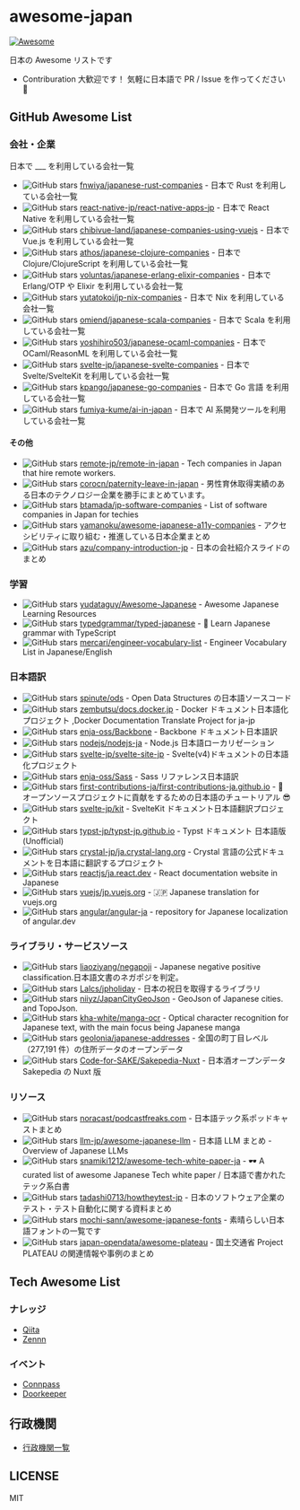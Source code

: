 # awesome-japan

[![Awesome](https://awesome.re/badge.svg)](https://awesome.re)

日本の Awesome リストです

- Contriburation 大歓迎です！ 気軽に日本語で PR / Issue を作ってください 🦀

## GitHub Awesome List

### 会社・企業

日本で \_\_\_ を利用している会社一覧

- <img src="https://img.shields.io/github/stars/fnwiya/japanese-rust-companies.svg?style=social" alt="GitHub stars"> [fnwiya/japanese-rust-companies](https://github.com/fnwiya/japanese-rust-companies) - 日本で Rust を利用している会社一覧
- <img src="https://img.shields.io/github/stars/react-native-jp/react-native-apps-jp.svg?style=social" alt="GitHub stars"> [react-native-jp/react-native-apps-jp](https://github.com/react-native-jp/react-native-apps-jp) - 日本で React Native を利用している会社一覧
- <img src="https://img.shields.io/github/stars/chibivue-land/japanese-companies-using-vuejs.svg?style=social" alt="GitHub stars"> [chibivue-land/japanese-companies-using-vuejs](https://github.com/chibivue-land/japanese-companies-using-vuejs) - 日本で Vue.js を利用している会社一覧
- <img src="https://img.shields.io/github/stars/athos/japanese-clojure-companies.svg?style=social" alt="GitHub stars"> [athos/japanese-clojure-companies](https://github.com/athos/japanese-clojure-companies) - 日本で Clojure/ClojureScript を利用している会社一覧
- <img src="https://img.shields.io/github/stars/voluntas/japanese-erlang-elixir-companies.svg?style=social" alt="GitHub stars"> [voluntas/japanese-erlang-elixir-companies](https://github.com/voluntas/japanese-erlang-elixir-companies) - 日本で Erlang/OTP や Elixir を利用している会社一覧
- <img src="https://img.shields.io/github/stars/yutatokoi/jp-nix-companies.svg?style=social" alt="GitHub stars"> [yutatokoi/jp-nix-companies](https://github.com/yutatokoi/jp-nix-companies) - 日本で Nix を利用している会社一覧
- <img src="https://img.shields.io/github/stars/omiend/japanese-scala-companies.svg?style=social" alt="GitHub stars"> [omiend/japanese-scala-companies](https://github.com/omiend/japanese-scala-companies) - 日本で Scala を利用している会社一覧
- <img src="https://img.shields.io/github/stars/yoshihiro503/japanese-ocaml-companies.svg?style=social" alt="GitHub stars"> [yoshihiro503/japanese-ocaml-companies](https://github.com/yoshihiro503/japanese-ocaml-companies) - 日本で OCaml/ReasonML を利用している会社一覧
- <img src="https://img.shields.io/github/stars/svelte-jp/japanese-svelte-companies.svg?style=social" alt="GitHub stars"> [svelte-jp/japanese-svelte-companies](https://github.com/svelte-jp/japanese-svelte-companies) - 日本で Svelte/SvelteKit を利用している会社一覧
- <img src="https://img.shields.io/github/stars/kpango/japanese-go-companies.svg?style=social" alt="GitHub stars"> [kpango/japanese-go-companies](https://github.com/kpango/japanese-go-companies) - 日本で Go 言語 を利用している会社一覧
- <img src="https://img.shields.io/github/stars/fumiya-kume/ai-in-japan.svg?style=social" alt="GitHub stars"> [fumiya-kume/ai-in-japan](https://github.com/fumiya-kume/ai-in-japan) - 日本で AI 系開発ツールを利用している会社一覧

#### その他

- <img src="https://img.shields.io/github/stars/remote-jp/remote-in-japan.svg?style=social" alt="GitHub stars"> [remote-jp/remote-in-japan](https://github.com/remote-jp/remote-in-japan) - Tech companies in Japan that hire remote workers.
- <img src="https://img.shields.io/github/stars/corocn/paternity-leave-in-japan.svg?style=social" alt="GitHub stars"> [corocn/paternity-leave-in-japan](https://github.com/corocn/paternity-leave-in-japan) - 男性育休取得実績のある日本のテクノロジー企業を勝手にまとめています。
- <img src="https://img.shields.io/github/stars/btamada/jp-software-companies.svg?style=social" alt="GitHub stars"> [btamada/jp-software-companies](https://github.com/btamada/jp-software-companies) - List of software companies in Japan for techies
- <img src="https://img.shields.io/github/stars/yamanoku/awesome-japanese-a11y-companies.svg?style=social" alt="GitHub stars"> [yamanoku/awesome-japanese-a11y-companies](https://github.com/yamanoku/awesome-japanese-a11y-companies) - アクセシビリティに取り組む・推進している日本企業まとめ
- <img src="https://img.shields.io/github/stars/azu/company-introduction-jp.svg?style=social" alt="GitHub stars"> [azu/company-introduction-jp](https://github.com/azu/company-introduction-jp) - 日本の会社紹介スライドのまとめ

### 学習

- <img src="https://img.shields.io/github/stars/yudataguy/Awesome-Japanese.svg?style=social" alt="GitHub stars"> [yudataguy/Awesome-Japanese](https://github.com/yudataguy/Awesome-Japanese) - Awesome Japanese Learning Resources
- <img src="https://img.shields.io/github/stars/typedgrammar/typed-japanese.svg?style=social" alt="GitHub stars"> [typedgrammar/typed-japanese](https://github.com/typedgrammar/typed-japanese) - 🌸 Learn Japanese grammar with TypeScript
- <img src="https://img.shields.io/github/stars/mercari/engineer-vocabulary-list.svg?style=social" alt="GitHub stars"> [mercari/engineer-vocabulary-list](https://github.com/mercari/engineer-vocabulary-list) - Engineer Vocabulary List in Japanese/English

### 日本語訳

- <img src="https://img.shields.io/github/stars/spinute/ods.svg?style=social" alt="GitHub stars"> [spinute/ods](https://github.com/spinute/ods) - Open Data Structures の日本語ソースコード
- <img src="https://img.shields.io/github/stars/zembutsu/docs.docker.jp.svg?style=social" alt="GitHub stars"> [zembutsu/docs.docker.jp](https://github.com/zembutsu/docs.docker.jp) - Docker ドキュメント日本語化プロジェクト ,Docker Documentation Translate Project for ja-jp
- <img src="https://img.shields.io/github/stars/enja-oss/Backbone.svg?style=social" alt="GitHub stars"> [enja-oss/Backbone](https://github.com/enja-oss/Backbone) - Backbone ドキュメント日本語訳
- <img src="https://img.shields.io/github/stars/nodejs/nodejs-ja.svg?style=social" alt="GitHub stars"> [nodejs/nodejs-ja](https://github.com/nodejs/nodejs-ja) - Node.js 日本語ローカリゼーション
- <img src="https://img.shields.io/github/stars/svelte-jp/svelte-site-jp.svg?style=social" alt="GitHub stars"> [svelte-jp/svelte-site-jp](https://github.com/svelte-jp/svelte-site-jp) - Svelte(v4)ドキュメントの日本語化プロジェクト
- <img src="https://img.shields.io/github/stars/enja-oss/Sass.svg?style=social" alt="GitHub stars"> [enja-oss/Sass](https://github.com/enja-oss/Sass) - Sass リファレンス日本語訳
- <img src="https://img.shields.io/github/stars/first-contributions-ja/first-contributions-ja.github.io.svg?style=social" alt="GitHub stars"> [first-contributions-ja/first-contributions-ja.github.io](https://github.com/first-contributions-ja/first-contributions-ja.github.io) - 🔰 オープンソースプロジェクトに貢献をするための日本語のチュートリアル 😎
- <img src="https://img.shields.io/github/stars/svelte-jp/kit.svg?style=social" alt="GitHub stars"> [svelte-jp/kit](https://github.com/svelte-jp/kit) - SvelteKit ドキュメント日本語翻訳プロジェクト
- <img src="https://img.shields.io/github/stars/typst-jp/typst-jp.github.io.svg?style=social" alt="GitHub stars"> [typst-jp/typst-jp.github.io](https://github.com/typst-jp/typst-jp.github.io) - Typst ドキュメント 日本語版 (Unofficial)
- <img src="https://img.shields.io/github/stars/crystal-jp/ja.crystal-lang.org.svg?style=social" alt="GitHub stars"> [crystal-jp/ja.crystal-lang.org](https://github.com/crystal-jp/ja.crystal-lang.org) - Crystal 言語の公式ドキュメントを日本語に翻訳するプロジェクト
- <img src="https://img.shields.io/github/stars/reactjs/ja.react.dev.svg?style=social" alt="GitHub stars"> [reactjs/ja.react.dev](https://github.com/reactjs/ja.react.dev) - React documentation website in Japanese
- <img src="https://img.shields.io/github/stars/vuejs/jp.vuejs.org.svg?style=social" alt="GitHub stars"> [vuejs/jp.vuejs.org](https://github.com/vuejs/jp.vuejs.org) - :jp: Japanese translation for vuejs.org
- <img src="https://img.shields.io/github/stars/angular/angular-ja.svg?style=social" alt="GitHub stars"> [angular/angular-ja](https://github.com/angular/angular-ja) - repository for Japanese localization of angular.dev

### ライブラリ・サービスソース

- <img src="https://img.shields.io/github/stars/liaoziyang/negapoji.svg?style=social" alt="GitHub stars"> [liaoziyang/negapoji](https://github.com/liaoziyang/negapoji) - Japanese negative positive classification.日本語文書のネガポジを判定。
- <img src="https://img.shields.io/github/stars/Lalcs/jpholiday.svg?style=social" alt="GitHub stars"> [Lalcs/jpholiday](https://github.com/Lalcs/jpholiday) - 日本の祝日を取得するライブラリ
- <img src="https://img.shields.io/github/stars/niiyz/JapanCityGeoJson.svg?style=social" alt="GitHub stars"> [niiyz/JapanCityGeoJson](https://github.com/niiyz/JapanCityGeoJson) - GeoJson of Japanese cities. and TopoJson.
- <img src="https://img.shields.io/github/stars/kha-white/manga-ocr.svg?style=social" alt="GitHub stars"> [kha-white/manga-ocr](https://github.com/kha-white/manga-ocr) - Optical character recognition for Japanese text, with the main focus being Japanese manga
- <img src="https://img.shields.io/github/stars/geolonia/japanese-addresses.svg?style=social" alt="GitHub stars"> [geolonia/japanese-addresses](https://github.com/geolonia/japanese-addresses) - 全国の町丁目レベル（277,191 件）の住所データのオープンデータ
- <img src="https://img.shields.io/github/stars/Code-for-SAKE/Sakepedia-Nuxt.svg?style=social" alt="GitHub stars"> [Code-for-SAKE/Sakepedia-Nuxt](https://github.com/Code-for-SAKE/Sakepedia-Nuxt) - 日本酒オープンデータ Sakepedia の Nuxt 版

### リソース

- <img src="https://img.shields.io/github/stars/noracast/podcastfreaks.com.svg?style=social" alt="GitHub stars"> [noracast/podcastfreaks.com](https://github.com/noracast/podcastfreaks.com) - 日本語テック系ポッドキャストまとめ
- <img src="https://img.shields.io/github/stars/llm-jp/awesome-japanese-llm.svg?style=social" alt="GitHub stars"> [llm-jp/awesome-japanese-llm](https://github.com/llm-jp/awesome-japanese-llm) - 日本語 LLM まとめ - Overview of Japanese LLMs
- <img src="https://img.shields.io/github/stars/snamiki1212/awesome-tech-white-paper-ja.svg?style=social" alt="GitHub stars"> [snamiki1212/awesome-tech-white-paper-ja](https://github.com/snamiki1212/awesome-tech-white-paper-ja) - 🕶 A curated list of awesome Japanese Tech white paper / 日本語で書かれたテック系白書
- <img src="https://img.shields.io/github/stars/tadashi0713/howtheytest-jp.svg?style=social" alt="GitHub stars"> [tadashi0713/howtheytest-jp](https://github.com/tadashi0713/howtheytest-jp) - 日本のソフトウェア企業のテスト・テスト自動化に関する資料まとめ
- <img src="https://img.shields.io/github/stars/mochi-sann/awesome-japanese-fonts.svg?style=social" alt="GitHub stars"> [mochi-sann/awesome-japanese-fonts](https://github.com/mochi-sann/awesome-japanese-fonts) - 素晴らしい日本語フォントの一覧です
- <img src="https://img.shields.io/github/stars/japan-opendata/awesome-plateau.svg?style=social" alt="GitHub stars"> [japan-opendata/awesome-plateau](https://github.com/japan-opendata/awesome-plateau) - 国土交通省 Project PLATEAU の関連情報や事例のまとめ

## Tech Awesome List

### ナレッジ

- [Qiita](https://qiita.com)
- [Zennn](https://zenn.dev/)

### イベント

- [Connpass](https://connpass.com/)
- [Doorkeeper](https://www.doorkeeper.jp/)

## 行政機関

- [行政機関一覧](https://ja.wikipedia.org/wiki/%E6%97%A5%E6%9C%AC%E3%81%AE%E8%A1%8C%E6%94%BF%E6%A9%9F%E9%96%A2)

## LICENSE

MIT
